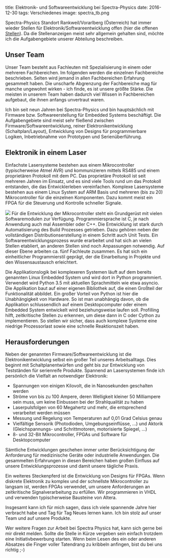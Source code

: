title: Elektronik- und Softwareentwicklung bei Spectra-Physics
date: 2016-12-30
tags: Verschiedenes
image: spectra_tb.png

Spectra-Physics Standort Rankweil/Vorarlberg (Österreich) hat immer wieder Stellen für Elektronik/Softwareentwicklung offen (hier die offenen [Stellen](http://www.spectra-physics.com/company/rankweil-de/karriere/)). Da die Stellenanzeigen meist sehr allgemein gehalten sind, möchte ich die Aufgabengebiete unserer Abteilung beschreiben.
<!-- PELICAN_END_SUMMARY -->

## Unser Team
Unser Team besteht aus Fachleuten mit Spezialisierung in einem oder mehreren Fachbereichen. Im folgenden werden die einzelnen Fachbereiche beschrieben. Selten wird jemand in allen Fachbereichen Erfahrung gesammelt haben. Die unscharfe Abgrenzung der Fachbereiche mag für manche ungewohnt wirken - ich finde, es ist unsere größte Stärke. Die meisten in unserem Team haben dadurch viel Wissen in Fachbereichen aufgebaut, die ihnen anfangs unvertraut waren.

Ich bin seit neun Jahren bei Spectra-Physics und bin hauptsächlich mit Firmware bzw. Softwareerstellung für Embedded Systems beschäftigt. Die Aufgabengebiete sind meist sehr fließend zwischen Firmware/Softwareentwicklung, reiner Elektronikentwicklung (Schaltplan/Layout), Entwicklung von Designs für programmierbare Logiken, Inbetriebnahme von Prototypen und Serienüberführung.

## Elektronik in einem Laser
Einfachste Lasersysteme bestehen aus einem Mikrocontroller (typischerweise Atmel AVR) und kommunizieren mittels RS485 und einem proprietären Protokoll mit dem PC. Das proprietäre Protokoll ist seit mehreren Jahren im Einsatz, und es sind viele Tools rund um das Protokoll entstanden, die das Entwicklerleben vereinfachen. Komplexe Lasersysteme bestehen aus einem Linux System auf ARM Basis und mehreren (bis zu 20) Mikrocontroller für die einzelnen Komponenten. Dazu kommt meist ein FPGA für die Steuerung und Kontrolle schneller Signale.

<img src="{filename}spectra.png" class="pull-right">
Für die Entwicklung der Mikrocontroller steht ein Grundgerüst mit vielen Softwaremodulen zur Verfügung. Programmiersprache ist C, je nach Anwendung auch mal Assembler oder C++. Die Entwicklung ist stark durch Automatisierung des Build Prozesses getrieben. Dazu gehören neben der vollständigen Distributionserstellung in einem Schritt auch Unit Tests. Ein Softwareentwicklungsprozess wurde erarbeitet und hat sich an vielen Stellen etabliert, an anderen Stellen sind noch Anpassungen notwendig. Auf dieser Ebene arbeiten ca. fünf Fachleute zusammen. Es hat sich ein einheitlicher Programmierstil geprägt, der die Einarbeitung in Projekte und den Wissensaustausch erleichtert.

Die Applikationslogik bei komplexeren Systemen läuft auf dem bereits genannten Linux Embedded System und wird dort in Python programmiert. Verwendet wird Python 3.5 mit aktuellen Sprachmitteln wie etwa asyncio. Die Applikation baut auf einer eigenen Bibliothek auf, die einen Großteil der Funktionalität abbildet. Ein großer Vorteil von Python ist hier die Unabhängigkeit von Hardware. So ist man unabhängig davon, ob die Applikation schlussendlich auf einem Desktopcomputer oder einem Embedded System entwickelt wird beziehungsweise laufen soll. Profilling hilft, zeitkritische Stellen zu erkennen, um diese dann in C oder Cython zu implementieren. So stellen wir sicher, dass auch komplexe Systeme eine niedrige Prozessorlast sowie eine schnelle Reaktionszeit haben.

## Herausforderungen
Neben der genannten Firmware/Softwareentwicklung ist die Elektronikentwicklung selbst ein großer Teil unseres Arbeitsalltags. Dies beginnt mit Schaltplanentwürfen und geht bis zur Entwicklung von Testständen für serienreife Produkte. Spannend an Lasersystemen finde ich persönlich die Vielfalt an notwendiger Elektronik:

* Spannungen von einigen Kilovolt, die in Nanosekunden geschalten werden
* Ströme von bis zu 100 Ampere, deren Welligkeit kleiner 50 Milliampere sein muss, um keine Einbussen bei der Strahlqualität zu haben
* Laserpulsfolgen von 60 Megahertz und mehr, die entsprechend verarbeitet werden müssen
* Messung und Regelung von Temperaturen auf 0,01 Grad Celsius genau
* Vielfältige Sensorik (Photodioden, Umgebungseinflüsse, ...) und Aktorik (Gleichspannungs- und Schrittmotoren, motorisierte Spiegel, ...)
* 8- und 32-Bit Mikrocontroller, FPGAs und Software für Desktopcomputer

Sämtliche Entwicklungen geschehen immer unter Berücksichtigung der Anforderung für medizinische Geräte oder industrielle Anwendungen. Die gesammelten Erfahrungen in diesen Bereichen haben großen Einfluss auf unsere Entwicklungsprozesse und damit unsere tägliche Praxis.

Ein weiteres Steckenpferd ist die Entwicklung von Designs für FPGAs. Wenn diskrete Elektronik zu komplex und der schnellste Mikrocontroller zu langsam ist, werden FPGAs verwendet, um unsere Anforderungen an zeitkritische Signalverarbeitung zu erfüllen. Wir programmieren in VHDL und verwenden typischerweise Bausteine von Altera.

Insgesamt kann ich für mich sagen, dass ich viele spannende Jahre hier verbracht habe und Tag für Tag Neues lernen kann. Ich bin stolz auf unser Team und auf unsere Produkte.

Wer weitere Fragen zur Arbeit bei Spectra Physics hat, kann sich gerne bei mir direkt melden. Sollte die Stelle in Kürze vergeben sein einfach trotzdem eine Initiativbewerbung starten. Wenn beim Lesen des ein oder anderen Absatzes die Finger voller Tatendrang zu kribbeln anfingen, bist du bei uns richtig ;-)
